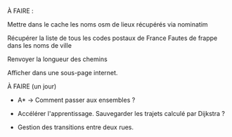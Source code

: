 
À FAIRE :

Mettre dans le cache les noms osm de lieux récupérés via nominatim

Récupérer la liste de tous les codes postaux de France
Fautes de frappe dans les noms de ville


Renvoyer la longueur des chemins

Afficher dans une sous-page internet.

À FAIRE (un jour)


- A*
  -> Comment passer aux ensembles ?

- Accélérer l'apprentissage. Sauvegarder les trajets calculé par Dijkstra ?

- Gestion des transitions entre deux rues.


